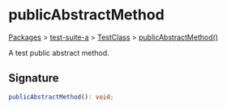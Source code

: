 # publicAbstractMethod

[Packages](/) > [test-suite-a](/test-suite-a/) > [TestClass](/test-suite-a/testclass-class/) > [publicAbstractMethod()](/test-suite-a/testclass-class/publicabstractmethod-method)

A test public abstract method.

<h2 id="publicabstractmethod-signature">Signature</h2>

```typescript
publicAbstractMethod(): void;
```
